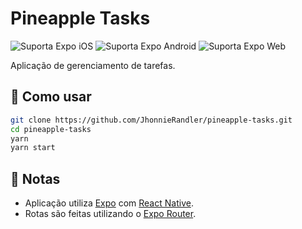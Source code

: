 # Pineapple Tasks

<p>
  <!-- iOS -->
  <img alt="Suporta Expo iOS" longdesc="Suporta Expo iOS" src="https://img.shields.io/badge/iOS-4630EB.svg?style=flat-square&logo=APPLE&labelColor=999999&logoColor=fff" />
  <!-- Android -->
  <img alt="Suporta Expo Android" longdesc="Suporta Expo Android" src="https://img.shields.io/badge/Android-4630EB.svg?style=flat-square&logo=ANDROID&labelColor=A4C639&logoColor=fff" />
  <!-- Web -->
  <img alt="Suporta Expo Web" longdesc="Suporta Expo Web" src="https://img.shields.io/badge/web-4630EB.svg?style=flat-square&logo=GOOGLE-CHROME&labelColor=4285F4&logoColor=fff" />
</p>

Aplicação de gerenciamento de tarefas.

## 🚀 Como usar

```sh
git clone https://github.com/JhonnieRandler/pineapple-tasks.git
cd pineapple-tasks
yarn
yarn start
```

## 📝 Notas

- Aplicação utiliza [Expo](https://docs.expo.dev/) com [React Native](https://reactnative.dev/).
- Rotas são feitas utilizando o [Expo Router](https://expo.github.io/router/docs/).